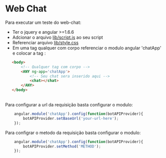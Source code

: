 Web Chat
====

Para executar um teste do web-chat: <br/>
 - Ter o jquery e angular >=1.6.6 <br/>
 - Adcionar o arquivo [lib/script.js](https://github.com/jsteniors/web-chat/blob/master/lib/script.js) ao seu script <br/>
 - Referenciar arquivo [lib/style.css](https://github.com/jsteniors/web-chat/blob/master/lib/style.css) <br/>
 - Em uma tag qualquer com corpo referenciar o modulo angular 'chatApp' e colocar a tag <chat>: <br/>
 ```html
    <body>
        <!-- Qualquer tag com corpo -->
        <ANY ng-app='chatApp'>
            <!-- Seu chat sera inserido aqui -->
            <chat></chat>
        </ANY>
    </body>
 ```
 <br/>
Para configurar a url da requisição basta configurar o modulo: <br/>

```javascript
    angular.module('chatApp').config(function(botAPIProvider){
        botAPIProvider.setBaseUrl('your-url-here');
    });

```

Para configrar o metodo da requisição basta configurar o modulo: <br/>

```javascript
    angular.module('chatApp').config(function(botAPIProvider){
        botAPIProvider.setMethod('METHOD');
    });

```




